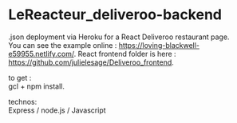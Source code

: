 # LeReacteur_deliveroo-backend

.json deployment via Heroku for a React Deliveroo restaurant page.  
You can see the example online : https://loving-blackwell-e59955.netlify.com/. 
React frontend folder is here : https://github.com/julielesage/Deliveroo_frontend. 

to get :   
gcl + npm install. 

technos:  
Express / node.js / Javascript
